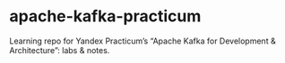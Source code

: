 # apache-kafka-practicum
Learning repo for Yandex Practicum’s “Apache Kafka for Development &amp; Architecture”: labs &amp; notes.
